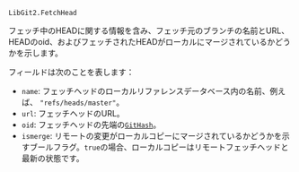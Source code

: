 ```
LibGit2.FetchHead
```

フェッチ中のHEADに関する情報を含み、フェッチ元のブランチの名前とURL、HEADのoid、およびフェッチされたHEADがローカルにマージされているかどうかを示します。

フィールドは次のことを表します：

  * `name`: フェッチヘッドのローカルリファレンスデータベース内の名前、例えば、 `"refs/heads/master"`。
  * `url`: フェッチヘッドのURL。
  * `oid`: フェッチヘッドの先端の[`GitHash`](@ref)。
  * `ismerge`: リモートの変更がローカルコピーにマージされているかどうかを示すブールフラグ。`true`の場合、ローカルコピーはリモートフェッチヘッドと最新の状態です。
